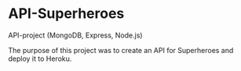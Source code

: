 # API-Superheroes
API-project (MongoDB, Express, Node.js)

The purpose of this project was to create an API for Superheroes and deploy it to Heroku. 

